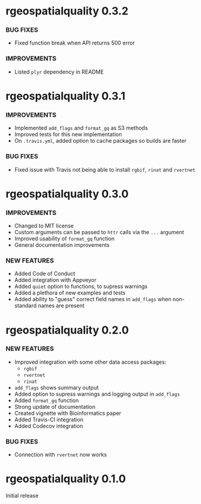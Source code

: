 rgeospatialquality 0.3.2
========================

### BUG FIXES

* Fixed function break when API returns 500 error

### IMPROVEMENTS

* Listed `plyr` dependency in README

rgeospatialquality 0.3.1
========================

### IMPROVEMENTS

* Implemented `add_flags` and `format_gq` as S3 methods
* Improved tests for this new implementation
* On `.travis.yml`, added option to cache packages so builds are faster

### BUG FIXES

* Fixed issue with Travis not being able to install `rgbif`, `rinat` and `rvertnet`

rgeospatialquality 0.3.0
========================

### IMPROVEMENTS

* Changed to MIT license
* Custom arguments can be passed to `httr` calls via the `...` argument
* Improved usability of `format_gq` function
* General documentation improvements

### NEW FEATURES

* Added Code of Conduct
* Added integration with Appveyor
* Added `quiet` option to functions, to supress warnings
* Added a plethora of new examples and tests
* Added ability to "guess" correct field names in `add_flags` when non-standard names are present

rgeospatialquality 0.2.0
========================

### NEW FEATURES

* Improved integration with some other data access packages:
    * `rgbif`
    * `rvertnet`
    * `rinat`
* `add_flags` shows summary output
* Added option to supress warnings and logging output in `add_flags`
* Added `format_gq` function
* Strong update of documentation
* Created vignette with Bioinformatics paper
* Added Travis-CI integration
* Added Codecov integration

### BUG FIXES

* Connection with `rvertnet` now works

rgeospatialquality 0.1.0
========================

Initial release
